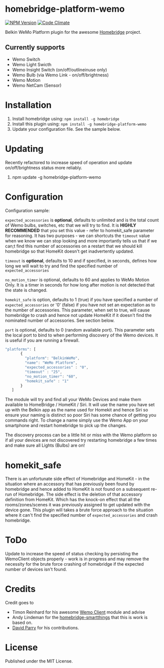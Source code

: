 # homebridge-platform-wemo
[![NPM Version](https://img.shields.io/npm/v/homebridge-platform-wemo.svg)](https://www.npmjs.com/package/homebridge-platform-wemo)
[![Code Climate](https://codeclimate.com/github/rudders/homebridge-platform-wemo/badges/gpa.svg)](https://codeclimate.com/github/rudders/homebridge-platform-wemo)

Belkin WeMo Platform plugin for the awesome  [Homebridge](https://github.com/nfarina/homebridge) project.

## Currently supports
- Wemo Switch
- Wemo Light Swicth 
- Wemo Insight Switch (on/off/outlineinuse only)
- Wemo Bulb (via Wemo Link - on/off/brightness)
- Wemo Motion
- Wemo NetCam (Sensor)

# Installation

1. Install homebridge using: `npm install -g homebridge`
2. Install this plugin using: `npm install -g homebridge-platform-wemo`
3. Update your configuration file. See the sample below.

# Updating

Recently refactored to increase speed of operation and update on/off/brightness status more reliably.

1. npm update -g homebridge-platform-wemo

# Configuration

Configuration sample:

`expected_accessories` is **optional**, defaults to unlimited and is the total count of Wemo bulbs, switches, etc that we will try to find. It is **HIGHLY RECOMMENDED** that you set this value - refer to homekit_safe parameter for reasoning. It has two purposes - we can shortcuts the `timeout` value when we know we can stop looking and more importantly tells us that if we can;t find this number of accessories on a restart that we should kill homebridge so that HomeKit doesn't get inadvertently updated.

`timeout` is **optional**, defaults to 10 and if specified, in seconds, defines how long we will wait to try and find the specified number of `expected_accessories`

`no_motion_timer` is optional, defaults to 60 and applies to WeMo Motion Only. It is a timer in seconds for how long after motion is not detected that the state is changed.

`homekit_safe` is option, defaults to 1 (true) if you have specified a number of `expected_accessories` or '0' (false) if you have not set an expectation as to the number of accessories. This parameter, when set to true, will cause homebridge to crash and hence not update HomeKit if it doesn't find the nominated number of accessories. See section below.

`port` is optional, defaults to 0 (random available port). This parameter sets the local port to bind to
when performing discovery of the Wemo devices. It is useful if you are running a firewall.


 ```javascript
"platforms": [
        {
          "platform": "BelkinWeMo",
          "name": "WeMo Platform",
          "expected_accessories" : "0",
          "timeout" : "25",
          "no_motion_timer": "60",
          "homekit_safe" : "1"
        }   
    ]

```

The module will try and find all your WeMo Devices and make them available to HomeBridge / HomeKit / Siri. It will use the name you have set up with the Belkin app as the name used for Homekit and hence Siri so ensure your naming is distinct so poor Siri has some chance of getting you commands right. To change a name simply use the Wemo App on your smartphone and restart homebridge to pick up the changes.

The discovery process can be a little hit or miss with the Wemo platform so if all your devices are not discovered try restarting homebridge a few times and make sure all Lights (Bulbs) are on!

# homekit_safe

There is an unfortunate side effect of Homebridge and HomeKit - in the situation where an accessory that has previously been found by homebridge and hence added to HomeKit is not found on a subsequent re-run of Homebridge. The side effect is the deletion of that accessory definition from HomeKit. Which has the knock-on effect that all the rooms/zones/scenes it was previously assigned to get updated with the device gone. This plugin will takes a brute force approach to the situation where it can't find the specified number of `expected_accessories` and crash homebridge.

# ToDo

Update to increase the speed of status checking by persisting the WemoClient objects properly - work is in progress and may remove the necessity for the brute force crashing of homebridge if the expected number of devices isn't found.

# Credits

Credit goes to
- Timon Reinhard for his awesome [Wemo Client](https://github.com/timonreinhard/wemo-client) module and advise 
- Andy Lindeman for the [homebridge-smartthings](https://github.com/alindeman/homebridge-smartthings) that this is work is based on.
- [David Parry](https://github.com/devbobo) for his contributions.

# License

Published under the MIT License.

